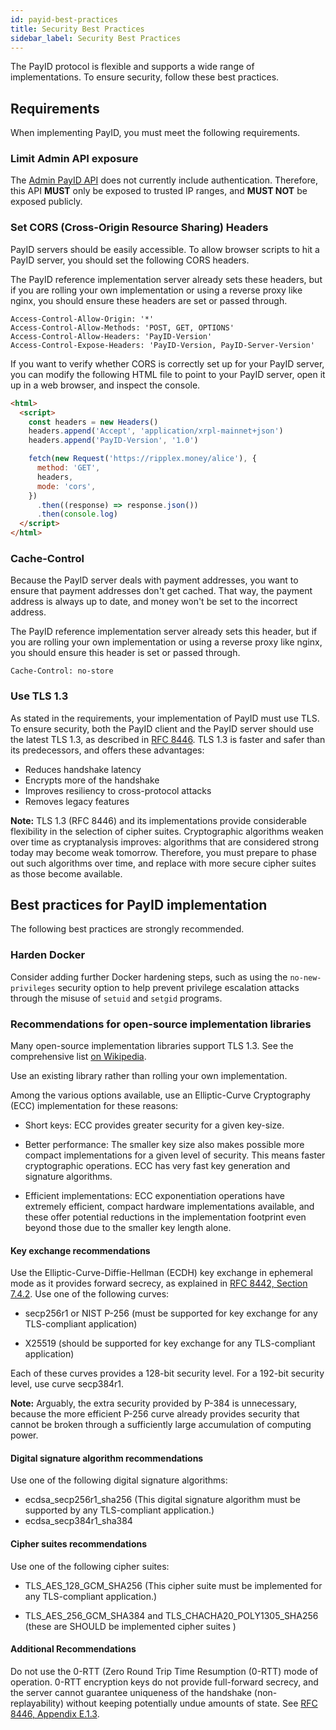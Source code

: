 ```yaml
---
id: payid-best-practices
title: Security Best Practices
sidebar_label: Security Best Practices
---
```


The PayID protocol is flexible and supports a wide range of implementations. To ensure security, follow these best practices.

## Requirements

When implementing PayID, you must meet the following requirements.

### Limit Admin API exposure

The [Admin PayID API](https://api.payid.org/?version=latest#7a19329b-80eb-451f-bbb8-d9656892a788) does not currently include authentication. Therefore, this API **MUST** only be exposed to trusted IP ranges, and **MUST NOT** be exposed publicly.

### Set CORS (Cross-Origin Resource Sharing) Headers

PayID servers should be easily accessible. To allow browser scripts to hit a PayID server, you should set the following CORS headers.

The PayID reference implementation server already sets these headers, but if you are rolling your own implementation or using a reverse proxy like nginx, you should ensure these headers are set or passed through.

```http
Access-Control-Allow-Origin: '*'
Access-Control-Allow-Methods: 'POST, GET, OPTIONS'
Access-Control-Allow-Headers: 'PayID-Version'
Access-Control-Expose-Headers: 'PayID-Version, PayID-Server-Version'
```

If you want to verify whether CORS is correctly set up for your PayID server, you can modify the following HTML file to point to your PayID server, open it up in a web browser, and inspect the console.

```html
<html>
  <script>
    const headers = new Headers()
    headers.append('Accept', 'application/xrpl-mainnet+json')
    headers.append('PayID-Version', '1.0')

    fetch(new Request('https://ripplex.money/alice'), {
      method: 'GET',
      headers,
      mode: 'cors',
    })
      .then((response) => response.json())
      .then(console.log)
  </script>
</html>
```

### Cache-Control

Because the PayID server deals with payment addresses, you want to ensure that payment addresses don't get cached. That way, the payment address is always up to date, and money won't be set to the incorrect address.

The PayID reference implementation server already sets this header, but if you are rolling your own implementation or using a reverse proxy like nginx, you should ensure this header is set or passed through.

```http
Cache-Control: no-store
```

### Use TLS 1.3

As stated in the requirements, your implementation of PayID must use TLS. To ensure security, both the PayID client and the PayID server should use the latest TLS 1.3, as described in [RFC 8446](https://tools.ietf.org/html/rfc8446). TLS 1.3 is faster and safer than its predecessors, and offers these advantages:

- Reduces handshake latency
- Encrypts more of the handshake
- Improves resiliency to cross-protocol attacks
- Removes legacy features

**Note:** TLS 1.3 (RFC 8446) and its implementations provide considerable flexibility in the selection of cipher suites. Cryptographic algorithms weaken over time as cryptanalysis improves: algorithms that are considered strong today may become weak tomorrow. Therefore, you must prepare to phase out such algorithms over time, and replace with more secure cipher suites as those become available.

## Best practices for PayID implementation

The following best practices are strongly recommended.

### Harden Docker

Consider adding further Docker hardening steps, such as using the `no-new-privileges` security option to help prevent privilege escalation attacks through the misuse of `setuid` and `setgid` programs.

### Recommendations for open-source implementation libraries

Many open-source implementation libraries support TLS 1.3. See the comprehensive list [on Wikipedia](https://en.wikipedia.org/wiki/Comparison_of_TLS_implementations).

Use an existing library rather than rolling your own implementation.

Among the various options available, use an Elliptic-Curve Cryptography (ECC) implementation for these reasons:

- Short keys: ECC provides greater security for a given key-size.

- Better performance: The smaller key size also makes possible more compact implementations for a given level of security. This means faster cryptographic operations. ECC has very fast key generation and signature algorithms.

- Efficient implementations: ECC exponentiation operations have extremely efficient, compact hardware implementations available, and these offer potential reductions in the implementation footprint even beyond those due to the smaller key length alone.

#### Key exchange recommendations

Use the Elliptic-Curve-Diffie-Hellman (ECDH) key exchange in ephemeral mode as it provides forward secrecy, as explained in [RFC 8442, Section 7.4.2](https://tools.ietf.org/html/rfc8446#section-7.4.2). Use one of the following curves:

- secp256r1 or NIST P-256 (must be supported for key exchange for any TLS-compliant application)

- X25519 (should be supported for key exchange for any TLS-compliant application)

Each of these curves provides a 128-bit security level. For a 192-bit security level, use curve secp384r1.

**Note:** Arguably, the extra security provided by P-384 is unnecessary, because the more efficient P-256 curve already provides security that cannot be broken through a sufficiently large accumulation of computing power.

#### Digital signature algorithm recommendations

Use one of the following digital signature algorithms:

- ecdsa_secp256r1_sha256 (This digital signature algorithm must be supported by any TLS-compliant application.)
- ecdsa_secp384r1_sha384

#### Cipher suites recommendations

Use one of the following cipher suites:

- TLS_AES_128_GCM_SHA256 (This cipher suite must be implemented for any TLS-compliant application.)

- TLS_AES_256_GCM_SHA384 and TLS_CHACHA20_POLY1305_SHA256 (these are SHOULD be implemented cipher suites )

#### Additional Recommendations

Do not use the 0-RTT (Zero Round Trip Time Resumption (0-RTT) mode of operation. 0-RTT encryption keys do not provide
full-forward secrecy, and the server cannot guarantee uniqueness of the handshake (non-replayability) without keeping potentially undue amounts of state. See [RFC 8446, Appendix E.1.3](https://tools.ietf.org/html/rfc8446#appendix-E.1.3).
